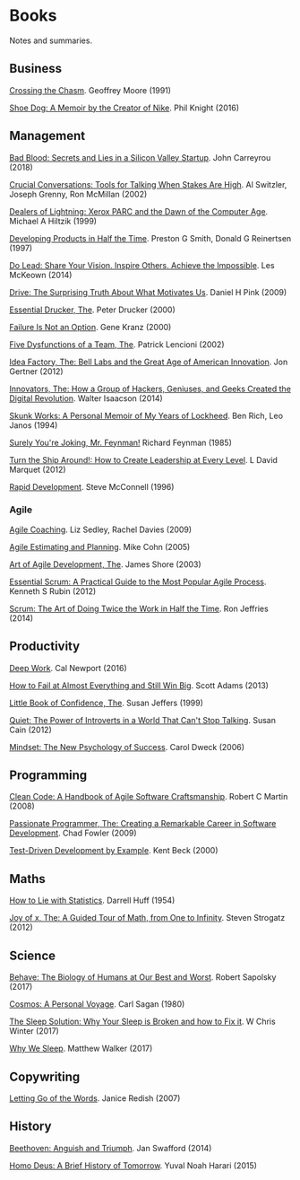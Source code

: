 # Books

Notes and summaries.

## Business

[Crossing the Chasm](./business/crossing-the-chasm.md). Geoffrey Moore (1991)

[Shoe Dog: A Memoir by the Creator of Nike](./business/shoe-dog.md). Phil Knight (2016)

## Management

[Bad Blood: Secrets and Lies in a Silicon Valley Startup](./management/bad-blood.md). John Carreyrou (2018)

[Crucial Conversations: Tools for Talking When Stakes Are High](./management/crucial-conversations.md). Al Switzler, Joseph Grenny, Ron McMillan (2002)

[Dealers of Lightning: Xerox PARC and the Dawn of the Computer Age](./management/dealers-of-lightning.md). Michael A Hiltzik (1999)

[Developing Products in Half the Time](./management/developing-products-in-half-the-time.md). Preston G Smith, Donald G Reinertsen (1997)

[Do Lead: Share Your Vision. Inspire Others. Achieve the Impossible](./management/do-lead.md). Les McKeown (2014)

[Drive: The Surprising Truth About What Motivates Us](./management/drive.md). Daniel H Pink (2009)

[Essential Drucker, The](./management/essential-drucker.md). Peter Drucker (2000)

[Failure Is Not an Option](./management/failure-is-not-an-option.md). Gene Kranz (2000)

[Five Dysfunctions of a Team, The](./management/five-dysfunctions-of-a-team.md). Patrick Lencioni (2002)

[Idea Factory, The: Bell Labs and the Great Age of American Innovation](./management/idea-factory.md). Jon Gertner (2012)

[Innovators, The: How a Group of Hackers, Geniuses, and Geeks Created the Digital Revolution](./management/innovators.md). Walter Isaacson (2014)

[Skunk Works: A Personal Memoir of My Years of Lockheed](./management/skunk-works.md). Ben Rich, Leo Janos (1994)

[Surely You're Joking, Mr. Feynman!](./management/surely-youre-joking-mr-feynman.md) Richard Feynman (1985)

[Turn the Ship Around!: How to Create Leadership at Every Level](./management/turn-the-ship-around.md). L David Marquet (2012)

[Rapid Development](./management/rapid-development.md). Steve McConnell (1996)

### Agile

[Agile Coaching](./agile/agile-coaching.md). Liz Sedley, Rachel Davies (2009)

[Agile Estimating and Planning](./agile/agile-estimating-and-planning.md). Mike Cohn (2005)

[Art of Agile Development, The](./agile/art-of-agile-development.md). James Shore (2003)

[Essential Scrum: A Practical Guide to the Most Popular Agile Process](./agile/essential-scrum.md). Kenneth S Rubin (2012)

[Scrum: The Art of Doing Twice the Work in Half the Time](./agile/scrum.md). Ron Jeffries (2014)

## Productivity

[Deep Work](./productivity/deep-work.md). Cal Newport (2016)

[How to Fail at Almost Everything and Still Win Big](./productivity/how-to-fail-at-almost-everything-and-still-win-big.md). Scott Adams (2013)

[Little Book of Confidence, The](./productivity/little-book-of-confidence.md). Susan Jeffers (1999)

[Quiet: The Power of Introverts in a World That Can't Stop Talking](./productivity/quiet.md). Susan Cain (2012)

[Mindset: The New Psychology of Success](./productivity/mindset.md). Carol Dweck (2006)

## Programming

[Clean Code: A Handbook of Agile Software Craftsmanship](./programming/clean-code.md). Robert C Martin (2008)

[Passionate Programmer, The: Creating a Remarkable Career in Software Development](./programming/passionate-programmer.md). Chad Fowler (2009)

[Test-Driven Development by Example](./programming/test-driven-development-by-example.md). Kent Beck (2000)

## Maths

[How to Lie with Statistics](./maths/how-to-lie-with-statistics.md). Darrell Huff (1954)

[Joy of x, The: A Guided Tour of Math, from One to Infinity](./maths/joy-of-x.md). Steven Strogatz (2012)

## Science

[Behave: The Biology of Humans at Our Best and Worst](./science/behave.md). Robert Sapolsky (2017)

[Cosmos: A Personal Voyage](./science/cosmos.md). Carl Sagan (1980)

[The Sleep Solution: Why Your Sleep is Broken and how to Fix it](./science/sleep-solution.md). W Chris Winter (2017)

[Why We Sleep](./science/why-we-sleep.md). Matthew Walker (2017)

## Copywriting

[Letting Go of the Words](./copywriting/letting-go-of-the-words.md). Janice Redish (2007)

## History

[Beethoven: Anguish and Triumph](./history/beethoven.md). Jan Swafford (2014)

[Homo Deus: A Brief History of Tomorrow](./history/homo-deus.md). Yuval Noah Harari (2015)